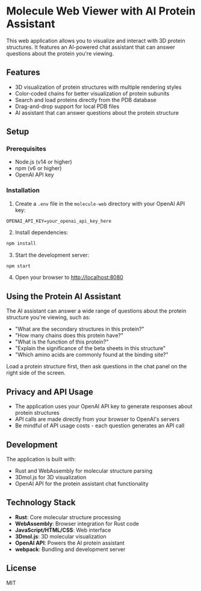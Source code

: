 # Molecule Web Viewer with AI Protein Assistant

This web application allows you to visualize and interact with 3D protein structures. It features an AI-powered chat assistant that can answer questions about the protein you're viewing.

## Features

- 3D visualization of protein structures with multiple rendering styles
- Color-coded chains for better visualization of protein subunits
- Search and load proteins directly from the PDB database
- Drag-and-drop support for local PDB files
- AI assistant that can answer questions about the protein structure

## Setup

### Prerequisites

- Node.js (v14 or higher)
- npm (v6 or higher)
- OpenAI API key

### Installation

1. Create a `.env` file in the `molecule-web` directory with your OpenAI API key:

```
OPENAI_API_KEY=your_openai_api_key_here
```

2. Install dependencies:

```bash
npm install
```

3. Start the development server:

```bash
npm start
```

4. Open your browser to [http://localhost:8080](http://localhost:8080)

## Using the Protein AI Assistant

The AI assistant can answer a wide range of questions about the protein structure you're viewing, such as:

- "What are the secondary structures in this protein?"
- "How many chains does this protein have?"
- "What is the function of this protein?"
- "Explain the significance of the beta sheets in this structure"
- "Which amino acids are commonly found at the binding site?"

Load a protein structure first, then ask questions in the chat panel on the right side of the screen.

## Privacy and API Usage

- The application uses your OpenAI API key to generate responses about protein structures
- API calls are made directly from your browser to OpenAI's servers
- Be mindful of API usage costs - each question generates an API call

## Development

The application is built with:

- Rust and WebAssembly for molecular structure parsing
- 3Dmol.js for 3D visualization
- OpenAI API for the protein assistant chat functionality

## Technology Stack

- **Rust**: Core molecular structure processing
- **WebAssembly**: Browser integration for Rust code
- **JavaScript/HTML/CSS**: Web interface
- **3Dmol.js**: 3D molecular visualization
- **OpenAI API**: Powers the AI protein assistant
- **webpack**: Bundling and development server

## License

MIT
